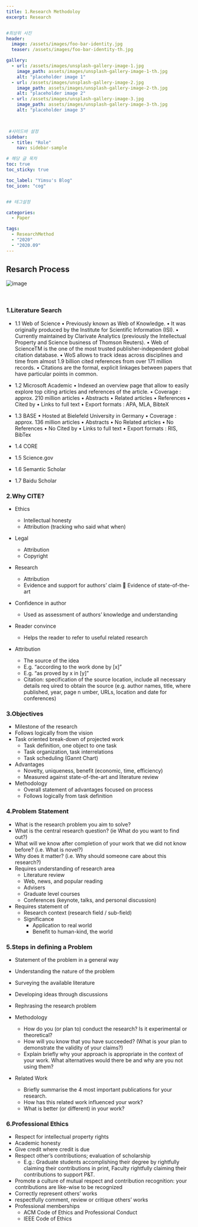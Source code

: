 ```yaml
---
title: 1.Research Methodoloy
excerpt: Research


#최상위 사진
header:
  image: /assets/images/foo-bar-identity.jpg
  teaser: /assets/images/foo-bar-identity-th.jpg

gallery:
  - url: /assets/images/unsplash-gallery-image-1.jpg
    image_path: assets/images/unsplash-gallery-image-1-th.jpg
    alt: "placeholder image 1"
  - url: /assets/images/unsplash-gallery-image-2.jpg
    image_path: assets/images/unsplash-gallery-image-2-th.jpg
    alt: "placeholder image 2"
  - url: /assets/images/unsplash-gallery-image-3.jpg
    image_path: assets/images/unsplash-gallery-image-3-th.jpg
    alt: "placeholder image 3"
    


 #사이드바 설정 
sidebar:
  - title: "Role"
    nav: sidebar-sample

# 해당 글 목차
toc: true
toc_sticky: true

toc_label: "Yimsu's Blog"
toc_icon: "cog"


## 테그설정

categories:
  - Paper

tags:
  - ResearchMethod
  - "2020"
  - "2020.09"
---
```


## Resarch Process

 
![image](/assets/images/computervision/20200919_1.png)

<br/>

### 1.Literature Search

- 1.1 Web of Science
    • Previously known as Web of Knowledge.
    • It was originally produced by the Institute for Scientific Information (ISI).
    • Currently maintained by Clarivate Analytics (previously the Intellectual Property and Science business of Thomson Reuters).
    • Web of ScienceTM is the one of the most trusted publisher-independent global citation database.
    • WoS allows to track ideas across disciplines and time from almost 1.9 billion cited references from over 171 million records.
    • Citations are the formal, explicit linkages between papers that have particular points in common.

- 1.2 Microsoft Academic
    • Indexed an overview page that allow to easily explore top citing articles and references of the article.
    • Coverage : approx. 210 million articles
    • Abstracts
    • Related articles
    • References
    • Cited by
    • Links to full text
    • Export formats : APA, MLA, BibteX

- 1.3 BASE
    • Hosted at Bielefeld University in Germany
    • Coverage : approx. 136 million articles
    • Abstracts
    • No Related articles
    • No References
    • No Cited by
    • Links to full text
    • Export formats : RIS, BibTex

- 1.4 CORE
- 1.5 Science.gov
- 1.6 Semantic Scholar
- 1.7 Baidu Scholar

### 2.Why CITE?
- Ethics
    - Intellectual honesty
    - Attribution (tracking who said what when)
- Legal
    - Attribution
    - Copyright
- Research
    - Attribution
    - Evidence and support for authors’ claim  Evidence of state-of-the-art
- Confidence in author
    - Used as assessment of authors’ knowledge and understanding
- Reader convince
    - Helps the reader to refer to useful related research

- Attribution
    - The source of the idea
    - E.g. “according to the work done by [x]”
    - E.g. “as proved by x in [y]”
    - Citation: specification of the source location, include all necessary details req uired to obtain the source (e.g. author names, title, where published, year, page n umber, URLs, location and date for conferences)

### 3.Objectives
- Milestone of the research
- Follows logically from the vision
- Task oriented break-down of projected work
    - Task definition, one object to one task
    - Task organization, task interrelations
    - Task scheduling (Gannt Chart)
- Advantages
    - Novelty, uniqueness, benefit (economic, time, efficiency)
    - Measured against state-of-the-art and literature review 
- Methodology
    - Overall statement of advantages focused on process
    - Follows logically from task definition


### 4.Problem Statement
- What is the research problem you aim to solve?
- What is the central research question? (ie What do you want to find out?)
- What will we know after completion of your work that we did not know before? (i.e. What is novel?)
- Why does it matter? (i.e. Why should someone care about this research?)
- Requires understanding of research area
    - Literature review
    - Web, news, and popular reading
    - Advisers
    - Graduate level courses
    - Conferences (keynote, talks, and personal discussion)
- Requires statement of
    - Research context (research field / sub-field)
    - Significance
        - Application to real world
        - Benefit to human-kind, the world

### 5.Steps in defining a Problem
- Statement of the problem in a general way
- Understanding the nature of the problem
- Surveying the available literature
- Developing ideas through discussions
- Rephrasing the research problem

- Methodology
    - How do you (or plan to) conduct the research? Is it experimental or theoretical?
    - How will you know that you have succeeded? (What is your plan to demonstrate the validity of your claims?)
    - Explain briefly why your approach is appropriate in the context of your work. What alternatives would there be and why are you not using them?
- Related Work
    - Briefly summarise the 4 most important publications for your research.
    - How has this related work influenced your work?   
    - What is better (or different) in your work?

### 6.Professional Ethics
- Respect for intellectual property rights
- Academic honesty
- Give credit where credit is due
- Respect other’s contributions; evaluation of scholarship
    - E.g.: Graduate students accomplishing their degree by rightfully claiming their
contributions in print, Faculty rightfully claiming their contributions to support P&T.
- Promote a culture of mutual respect and contribution recognition: your contributions are like-wise to be recognized
- Correctly represent others’ works
- respectfully comment, review or critique others’ works
- Professional memberships
    - ACM Code of Ethics and Professional Conduct
    - IEEE Code of Ethics




